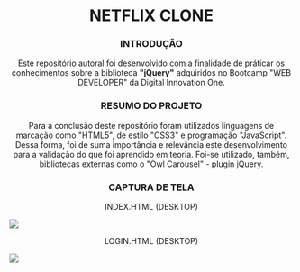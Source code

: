 <h1 align="center">NETFLIX CLONE</h1>
<h3 align="center">INTRODUÇÃO</h3>
<p align="center">Este repositório autoral foi desenvolvido com a finalidade de práticar os conhecimentos sobre a biblioteca <b>"jQuery"</b> adquiridos no Bootcamp "WEB DEVELOPER" da Digital Innovation One.</p>
<h3 align="center">RESUMO DO PROJETO</h3>
<p align="center">Para a conclusão deste repositório foram utilizados linguagens de marcação como "HTML5", de estilo "CSS3" e programação "JavaScript". Dessa forma, foi de suma importância e relevância este desenvolvimento para a validação do que foi aprendido em teoria. Foi-se utilizado, também, bibliotecas externas como o "Owl Carousel" - plugin jQuery.</p>
<h3 align="center">CAPTURA DE TELA</h3>
<div>
  <p align="center"> INDEX.HTML (DESKTOP)</p>
  <img src="https://github.com/duhoshina/netflix/blob/main/src/img/screenshots/index-screenshots/index-desktop.png?raw=true">
  <br>
  <p align="center"> LOGIN.HTML (DESKTOP)</p>
  <img src="https://github.com/duhoshina/netflix/blob/main/src/img/screenshots/login-screenshots/login-desktop.png?raw=true">
</div>
